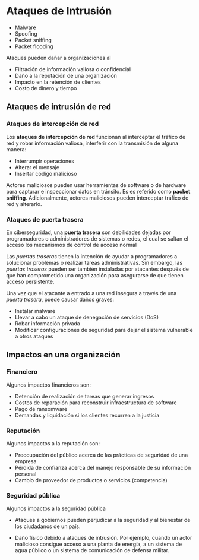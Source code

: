 # Ataques de Intrusión

- Malware
- Spoofing
- Packet sniffing
- Packet flooding

Ataques pueden dañar a organizaciones al

- Filtración de información valiosa o confidencial
- Daño a la reputación de una organización
- Impacto en la retención de clientes
- Costo de dinero y tiempo

## Ataques de intrusión de red

### Ataques de intercepción de red

Los **ataques de intercepción de red** funcionan al interceptar el tráfico de
red y robar información valiosa, interferir con la transmisión de alguna manera:

- Interrumpir operaciones
- Alterar el mensaje
- Insertar código malicioso

Actores maliciosos pueden usar herramientas de software o de hardware para
capturar e inspeccionar datos en tránsito. Es es referido como **packet
sniffing**. Adicionalmente, actores maliciosos pueden interceptar tráfico de red
y alterarlo.

### Ataques de puerta trasera

En ciberseguridad, una **puerta trasera** son debilidades dejadas por
programadores o administradores de sistemas o redes, el cual se saltan el acceso
los mecanismos de control de acceso normal

Las _puertas traseras_ tienen la intención de ayudar a programadores a
solucionar problemas o realizar tareas administrativas. Sin embargo, las
_puertas traseras_ pueden ser también instaladas por atacantes después de que
han comprometido una organización para asegurarse de que tienen acceso
persistente.

Una vez que el atacante a entrado a una red insegura a través de una _puerta
trasera_, puede causar daños graves:

- Instalar malware
- Llevar a cabo un ataque de denegación de servicios (DoS)
- Robar información privada
- Modificar configuraciones de seguridad para dejar el sistema vulnerable a
  otros ataques

## Impactos en una organización

### Financiero

Algunos impactos financieros son:

- Detención de realización de tareas que generar ingresos
- Costos de reparación para reconstruir infraestructura de software
- Pago de ransomware
- Demandas y liquidación si los clientes recurren a la justicia

### Reputación

Algunos impactos a la reputación son:

- Preocupación del público acerca de las prácticas de seguridad de una empresa
- Pérdida de confianza acerca del manejo responsable de su información personal
- Cambio de proveedor de productos o servicios (competencia)

### Seguridad pública

Algunos impactos a la seguridad pública

- Ataques a gobiernos pueden perjudicar a la seguridad y al bienestar de los
  ciudadanos de un país.

- Daño físico debido a ataques de intrusión. Por ejemplo, cuando un actor
  malicioso consigue acceso a una planta de energía, a un sistema de agua
  público o un sistema de comunicación de defensa militar.
